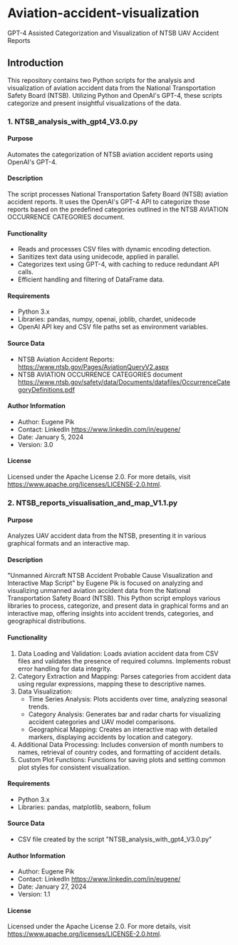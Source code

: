 # Aviation-accident-visualization
GPT-4 Assisted Categorization and Visualization of NTSB UAV Accident Reports

## Introduction
This repository contains two Python scripts for the analysis and visualization of aviation accident data from the National Transportation Safety Board (NTSB). Utilizing Python and OpenAI's GPT-4, these scripts categorize and present insightful visualizations of the data.

### 1. NTSB_analysis_with_gpt4_V3.0.py

#### Purpose
Automates the categorization of NTSB aviation accident reports using OpenAI's GPT-4.

#### Description
The script processes National Transportation Safety Board (NTSB) aviation accident 
reports. It uses the OpenAI's GPT-4 API to categorize those reports based on the predefined 
categories outlined in the NTSB AVIATION OCCURRENCE CATEGORIES document.

#### Functionality
- Reads and processes CSV files with dynamic encoding detection.
- Sanitizes text data using unidecode, applied in parallel.
- Categorizes text using GPT-4, with caching to reduce redundant API calls.
- Efficient handling and filtering of DataFrame data.

#### Requirements
- Python 3.x
- Libraries: pandas, numpy, openai, joblib, chardet, unidecode
- OpenAI API key and CSV file paths set as environment variables.

#### Source Data
- NTSB Aviation Accident Reports: https://www.ntsb.gov/Pages/AviationQueryV2.aspx
- NTSB AVIATION OCCURRENCE CATEGORIES document https://www.ntsb.gov/safety/data/Documents/datafiles/OccurrenceCategoryDefinitions.pdf

#### Author Information
- Author: Eugene Pik
- Contact: LinkedIn https://www.linkedin.com/in/eugene/
- Date: January 5, 2024
- Version: 3.0

#### License
Licensed under the Apache License 2.0. For more details, visit https://www.apache.org/licenses/LICENSE-2.0.html.


### 2. NTSB_reports_visualisation_and_map_V1.1.py

#### Purpose
Analyzes UAV accident data from the NTSB, presenting it in various graphical formats and an interactive map.

#### Description
"Unmanned Aircraft NTSB Accident Probable Cause Visualization and Interactive Map Script" by Eugene Pik is focused on analyzing and visualizing unmanned aviation accident data from the National Transportation Safety Board (NTSB). This Python script employs various libraries to process, categorize, and present data in graphical forms and an interactive map, offering insights into accident trends, categories, and geographical distributions.

#### Functionality
1. Data Loading and Validation: Loads aviation accident data from CSV files and validates the presence of required columns. Implements robust error handling for data integrity.
2. Category Extraction and Mapping: Parses categories from accident data using regular expressions, mapping these to descriptive names.
3. Data Visualization:
   - Time Series Analysis: Plots accidents over time, analyzing seasonal trends.
   - Category Analysis: Generates bar and radar charts for visualizing accident categories and UAV model comparisons.
   - Geographical Mapping: Creates an interactive map with detailed markers, displaying accidents by location and category.
4. Additional Data Processing: Includes conversion of month numbers to names, retrieval of country codes, and formatting of accident details.
5. Custom Plot Functions: Functions for saving plots and setting common plot styles for consistent visualization.

#### Requirements
- Python 3.x
- Libraries: pandas, matplotlib, seaborn, folium

#### Source Data
- CSV file created by the script "NTSB_analysis_with_gpt4_V3.0.py"

#### Author Information
- Author: Eugene Pik
- Contact: LinkedIn https://www.linkedin.com/in/eugene/
- Date: January 27, 2024
- Version: 1.1

#### License
Licensed under the Apache License 2.0. For more details, visit https://www.apache.org/licenses/LICENSE-2.0.html.
